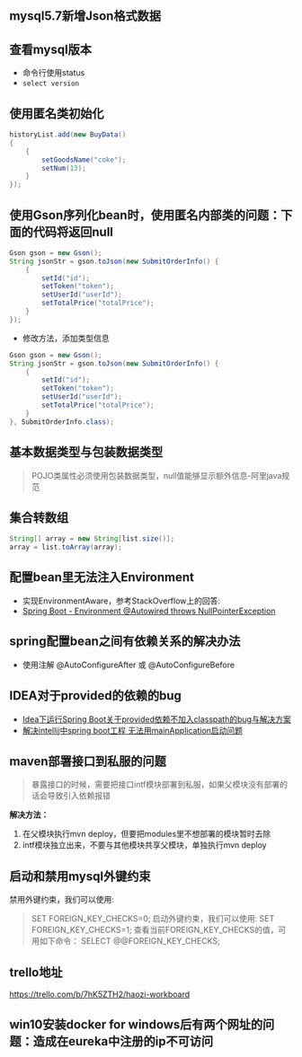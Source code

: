 ## mysql5.7新增Json格式数据

## 查看mysql版本
- 命令行使用status
- ``` select version ```

## 使用匿名类初始化
```java
historyList.add(new BuyData()
{
	{
		setGoodsName("coke");
		setNum(13);
	}
});
```
## 使用Gson序列化bean时，使用匿名内部类的问题：下面的代码将返回null
```java
Gson gson = new Gson();
String jsonStr = gson.toJson(new SubmitOrderInfo() {
    {
    	setId("id");
    	setToken("token");
    	setUserId("userId");
    	setTotalPrice("totalPrice");
	}
});
```
- 修改方法，添加类型信息
```java
Gson gson = new Gson();
String jsonStr = gson.toJson(new SubmitOrderInfo() {
    {
    	setId("id");
    	setToken("token");
    	setUserId("userId");
    	setTotalPrice("totalPrice");
	}
}, SubmitOrderInfo.class);
```

## 基本数据类型与包装数据类型
> POJO类属性必须使用包装数据类型，null值能够显示额外信息-阿里java规范

## 集合转数组
```java
String[] array = new String[list.size()];
array = list.toArray(array);
```

## 配置bean里无法注入Environment
- 实现EnvironmentAware，参考StackOverflow上的回答:
- [Spring Boot - Environment @Autowired throws NullPointerException](https://stackoverflow.com/questions/19454289/spring-boot-environment-autowired-throws-nullpointerexception)

## spring配置bean之间有依赖关系的解决办法
- 使用注解 @AutoConfigureAfter 或 @AutoConfigureBefore

## IDEA对于provided的依赖的bug
- [Idea下运行Spring Boot关于provided依赖不加入classpath的bug与解决方案](http://blog.csdn.net/neosmith/article/details/50924681)
- [解决intellij中spring boot工程 无法用mainApplication启动问题](http://blog.csdn.net/u012263647/article/details/55504840)

## maven部署接口到私服的问题
> 暴露接口的时候，需要把接口intf模块部署到私服，如果父模块没有部署的话会导致引入依赖报错

**解决方法：**
1. 在父模块执行mvn deploy，但要把modules里不想部署的模块暂时去除
2. intf模块独立出来，不要与其他模块共享父模块，单独执行mvn deploy

## 启动和禁用mysql外键约束
禁用外键约束，我们可以使用:
> SET FOREIGN_KEY_CHECKS=0;
启动外键约束，我们可以使用:
> SET FOREIGN_KEY_CHECKS=1;
查看当前FOREIGN_KEY_CHECKS的值，可用如下命令：
> SELECT  @@FOREIGN_KEY_CHECKS; 


## trello地址
https://trello.com/b/7hK5ZTH2/haozi-workboard

## win10安装docker for windows后有两个网址的问题：造成在eureka中注册的ip不可访问
